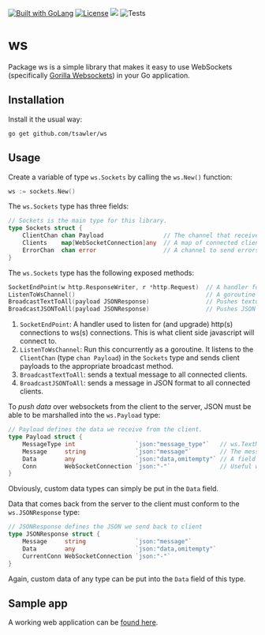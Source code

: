 <a href="https://golang.org"><img src="https://img.shields.io/badge/powered_by-Go-3362c2.svg?style=flat-square" alt="Built with GoLang"></a>
[![License](http://img.shields.io/badge/license-mit-blue.svg?style=flat-square)](https://github.com/tsawler/persist/blob/main/LICENSE.md)
<a href="https://pkg.go.dev/github.com/tsawler/ws"><img src="https://img.shields.io/badge/godoc-reference-%23007d9c.svg"></a>
![Tests](https://github.com/tsawler/ws/actions/workflows/tests.yml/badge.svg)

# ws

Package ws is a simple library that makes it easy to use WebSockets (specifically 
[Gorilla Websockets](https://github.com/gorilla/websocket)) in your Go application.

## Installation
Install it the usual way:

~~~
go get github.com/tsawler/ws
~~~

## Usage
Create a variable of type `ws.Sockets` by calling the `ws.New()` function:

~~~go
ws := sockets.New()
~~~

The `ws.Sockets` type has three fields:

~~~go
// Sockets is the main type for this library.
type Sockets struct {
    ClientChan chan Payload                 // The channel that receives messages.
    Clients    map[WebSocketConnection]any  // A map of connected clients.
    ErrorChan  chan error                   // A channel to send errors to.
}
~~~

The `ws.Sockets` type has the following exposed methods:

~~~go
SocketEndPoint(w http.ResponseWriter, r *http.Request)  // A handler for the websocket endpoint.
ListenToWsChannel()                                     // A goroutine that listens to the SocketsChan and pushes data to broadcast function.
BroadcastTextToAll(payload JSONResponse)                // Pushes textual data to all connected clients.
BroadcastJSONToAll(payload JSONResponse)                // Pushes JSON data to all connected clients.
~~~

1. `SocketEndPoint`: A handler used to listen for (and upgrade) http(s) connections to ws(s) connections. 
This is what client side javascript will connect to.
2. `ListenToWsChannel`: Run this concurrently as a goroutine. It listens to the `ClientChan` 
(type `chan Payload`) in the `Sockets` type and sends client payloads to the appropriate broadcast method.
3. `BroadcastTextToAll`: sends a textual message to all connected clients.
4. `BroadcastJSONToAll`: sends a message in JSON format to all connected clients.

To *push data* over websockets from the client to the server, JSON must be able to be marshalled into the 
`ws.Payload` type:

~~~go
// Payload defines the data we receive from the client.
type Payload struct {
    MessageType int                 `json:"message_type"`   // ws.TextMessage or 1 - text message; ws.JSONMessage or 2: JSON message.
    Message     string              `json:"message"`        // The message.
    Data        any                 `json:"data,omitempty"` // A field for custom structured data.
    Conn        WebSocketConnection `json:"-"`              // Useful when you want to send a message to everyone except the originator.
}
~~~

Obviously, custom data types can simply be put in the `Data` field.

Data that comes back from the server to the client must conform to the `ws.JSONResponse` type:

~~~go
// JSONResponse defines the JSON we send back to client
type JSONResponse struct {
	Message     string              `json:"message"`
	Data        any                 `json:"data,omitempty"`
	CurrentConn WebSocketConnection `json:"-"`
}
~~~

Again, custom data of any type can be put into the `Data` field of this type.

## Sample app
A working web application can be [found here](https://github.com/tsawler/ws-sample-app).
